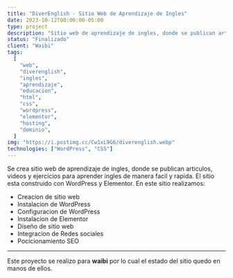 ```yaml
---
title: "DiverEnglish - Sitio Web de Aprendizaje de Ingles"
date: 2023-10-12T00:00:00-05:00
type: project
description: "Sitio web de aprendizaje de ingles, donde se publican articulos, videos y ejercicios para aprender ingles de manera facil y rapida."
status: "Finalizado"
client: "Waibi"
tags:
  [
    "web",
    "diverenglish",
    "ingles",
    "aprendizaje",
    "educacion",
    "html",
    "css",
    "wordpress",
    "elementor",
    "hosting",
    "dominio",
  ]
img: "https://i.postimg.cc/Cw1xL9G6/diverenglish.webp"
technologies: ["WordPress", "CSS"]
---
```


Se crea sitio web de aprendizaje de ingles, donde se publican articulos, videos y ejercicios para aprender ingles de manera facil y rapida. El sitio esta construido con WordPress y Elementor. En este sitio realizamos:

* Creacion de sitio web
* Instalacion de WordPress
* Configuracion de WordPress
* Instalacion de Elementor
* Diseño de sitio web
* Integracion de Redes sociales
* Pocicionamiento SEO

---

Este proyecto se realizo para **waibi** por lo cual el estado del sitio quedo en manos de ellos.